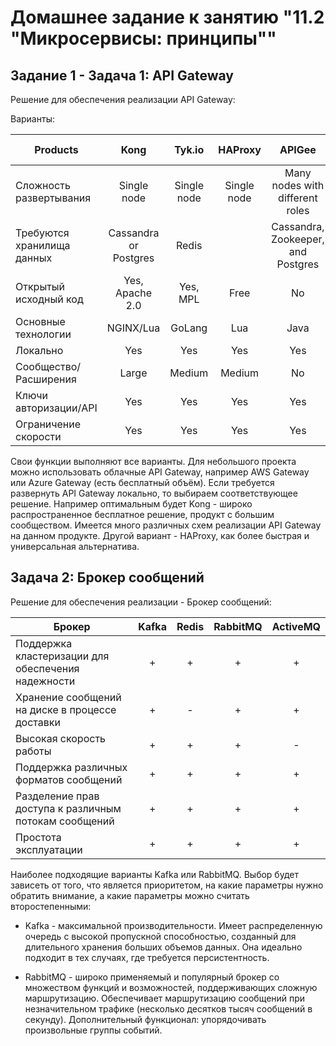 # Домашнее задание к занятию "11.2  "Микросервисы: принципы""

## Задание 1 - Задача 1: API Gateway

Решение для обеспечения реализации API Gateway:

Варианты:

|       Products        |       Kong    |   Tyk.io   |  HAProxy |     APIGee         |  AWS Gateway | Azure Gateway     | Express Gateway |
|-----------------------|:-------------:|:----------:|:--------:|:------------------:|:------------:|:-----------------:|:-----------------:|
|Сложность развертывания | Single node |Single node |  Single node |Many nodes with different roles |Cloud vendor PaaS | Cloud vendor PaaS | Flexible |
|Требуются хранилища данных| Cassandra or Postgres |Redis | |Cassandra, Zookeeper, and Postgres| Cloud vendor PaaS |Cloud vendor PaaS |Redis|
|Открытый исходный код| Yes, Apache 2.0 |Yes, MPL | Free | No |No |No |Yes, Apache 2.0|
|Основные технологии| NGINX/Lua |GoLang | Lua |Java |Not open |Not open |Node.js Express|
|Локально |Yes |Yes | Yes |Yes |No |No |Yes|
|Сообщество/Расширения| Large |Medium |  Medium |No |No| No |Small|
|Ключи авторизации/API| Yes |Yes |  Yes |Yes |Yes |Yes |Yes|
|Ограничение скорости| Yes |Yes | Yes  |Yes |Yes |Yes |Yes|

Свои функции выполняют все варианты.
Для небольшого проекта можно использовать облачные API Gateway, например AWS Gateway или Azure Gateway (есть бесплатный объём).
Если требуется развернуть API Gateway локально, то выбираем соответствующее решение. Например оптимальным будет Kong - широко распространенное бесплатное решение, продукт с большим сообществом. Имеется много различных схем реализации API Gateway на данном продукте.
Другой вариант - HAProxy, как более быстрая и универсальная альтернатива.

## Задача 2: Брокер сообщений

Решение для обеспечения реализации - Брокер сообщений:

| Брокер                                                | Kafka | Redis | RabbitMQ | ActiveMQ |
|-------------------------------------------------------|:-----:|:-----:|:--------:|:--------:|
| Поддержка кластеризации для обеспечения надежности    | +     | +     | +        | +        |
| Хранение сообщений на диске в процессе доставки       | +     | -     | +        | +        |
| Высокая скорость работы                               | +     | +     | +        | -        |
| Поддержка различных форматов сообщений                | +     | +     | +        | +        |
| Разделение прав доступа к различным потокам сообщений | +     | +     | +        | +        |
| Простота эксплуатации                                 | +     | +     | +        | +        |

Наиболее подходящие варианты Kafka или RabbitMQ. Выбор будет зависеть от того, что является приоритетом, на какие параметры нужно обратить внимание, а какие параметры можно считать второстепенными:

- Kafka - максимальной производительности. Имеет распределенную очередь с высокой пропускной способностью, созданный для длительного хранения больших объемов данных. Она идеально подходит в тех случаях, где требуется персистентность.

- RabbitMQ - широко применяемый и популярный брокер со множеством функций и возможностей, поддерживающих сложную маршрутизацию. Обеспечивает маршрутизацию сообщений при незначительном трафике (несколько десятков тысяч сообщений в секунду). Дополнительный функционал: упорядочивать произвольные группы событий.

